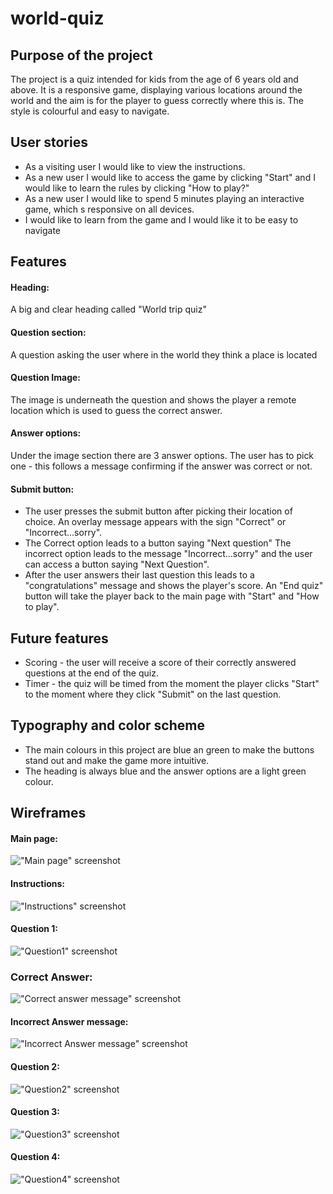 # world-quiz
## Purpose of the project
The project is a quiz intended for kids from the age of 6 years old and above. It is a responsive game, displaying various locations around the world and the aim is for the player to guess correctly where this is. The style is colourful and easy to navigate.

## User stories
- As a visiting user I would like to view the instructions.
- As a new user I would like to access the game by clicking "Start" and I would like to learn the rules by clicking "How to play?"
- As a new user I would like to spend 5 minutes playing an interactive game, which s responsive on all devices.
- I would like to learn from the game and I would like it to be easy to navigate

## Features
#### Heading:
A big and clear heading called "World trip quiz"
#### Question section:
A question asking the user where in the world they think a place is located
#### Question Image:
The image is underneath the question and shows the player a remote location which is used to guess the correct answer.
#### Answer options:
Under the image section there are 3 answer options. The user has to pick one - this follows a message confirming if the answer was correct or not.
#### Submit button:
- The user presses the submit button after picking their location of choice. An overlay message appears with the sign "Correct" or "Incorrect...sorry".
- The Correct option leads to a button saying "Next question"
The incorrect option leads to the message "Incorrect...sorry" and the user can access a button saying "Next Question".
- After the user answers their last question this leads to a "congratulations" message and shows the player's score.
An "End quiz" button will take the player back to the main page with "Start" and "How to play".

## Future features
- Scoring - the user will receive a score of their correctly answered questions at the end of the quiz.
- Timer - the quiz will be timed from the moment the player clicks "Start" to the moment where they click "Submit" on the last question.

## Typography and color scheme
- The main colours in this project are blue an green to make the buttons stand out and make the game more intuitive. 
- The heading is always blue and the answer options are a light green colour.

## Wireframes
#### Main page:
!["Main page" screenshot](/docs/wireframes/wireframe1.png)

#### Instructions:
!["Instructions" screenshot](/docs/wireframes/wireframe2.png)

#### Question 1:
!["Question1" screenshot](/docs/wireframes/wireframe3.png)

### Correct Answer:
!["Correct answer message" screenshot](/docs/wireframes/wireframe8.png)

#### Incorrect Answer message:
!["Incorrect Answer message" screenshot](/docs/wireframes/wireframe9.png)

#### Question 2:
!["Question2" screenshot](/docs/wireframes/wireframe4.png)

#### Question 3:
!["Question3" screenshot](/docs/wireframes/wireframe5.png)

#### Question 4:
!["Question4" screenshot](/docs/wireframes/wireframe6.png)

